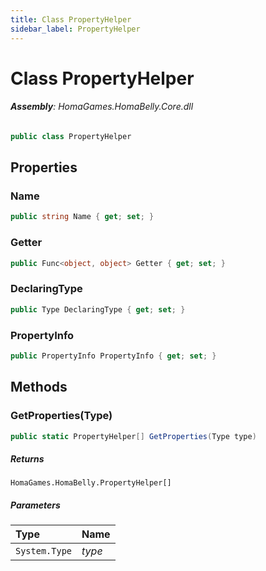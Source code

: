 ```yaml
---
title: Class PropertyHelper
sidebar_label: PropertyHelper
---
```

# Class PropertyHelper


###### **Assembly**: HomaGames.HomaBelly.Core.dll

```csharp title="Declaration"
public class PropertyHelper
```
## Properties
### Name


```csharp title="Declaration"
public string Name { get; set; }
```
### Getter


```csharp title="Declaration"
public Func<object, object> Getter { get; set; }
```
### DeclaringType


```csharp title="Declaration"
public Type DeclaringType { get; set; }
```
### PropertyInfo


```csharp title="Declaration"
public PropertyInfo PropertyInfo { get; set; }
```
## Methods
### GetProperties(Type)


```csharp title="Declaration"
public static PropertyHelper[] GetProperties(Type type)
```

##### Returns

`HomaGames.HomaBelly.PropertyHelper[]`

##### Parameters

| Type | Name |
|:--- |:--- |
| `System.Type` | *type* |

